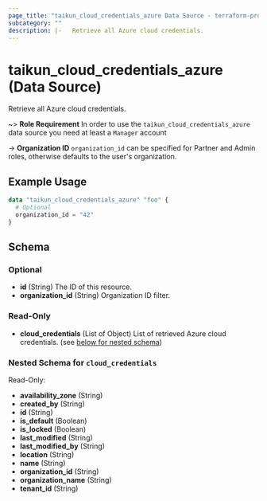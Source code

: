 ```yaml
---
page_title: "taikun_cloud_credentials_azure Data Source - terraform-provider-taikun"
subcategory: ""
description: |-   Retrieve all Azure cloud credentials.
---
```


# taikun_cloud_credentials_azure (Data Source)

Retrieve all Azure cloud credentials.

~> **Role Requirement** In order to use the `taikun_cloud_credentials_azure` data source you need at least a `Manager`
account

-> **Organization ID** `organization_id` can be specified for Partner and Admin roles, otherwise defaults to the user's
organization.

## Example Usage

```terraform
data "taikun_cloud_credentials_azure" "foo" {
  # Optional
  organization_id = "42"
}
```

<!-- schema generated by tfplugindocs -->
## Schema

### Optional

- **id** (String) The ID of this resource.
- **organization_id** (String) Organization ID filter.

### Read-Only

- **cloud_credentials** (List of Object) List of retrieved Azure cloud credentials. (see [below for nested schema](#nestedatt--cloud_credentials))

<a id="nestedatt--cloud_credentials"></a>
### Nested Schema for `cloud_credentials`

Read-Only:

- **availability_zone** (String)
- **created_by** (String)
- **id** (String)
- **is_default** (Boolean)
- **is_locked** (Boolean)
- **last_modified** (String)
- **last_modified_by** (String)
- **location** (String)
- **name** (String)
- **organization_id** (String)
- **organization_name** (String)
- **tenant_id** (String)


